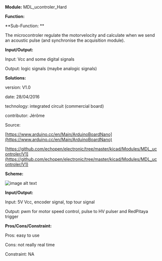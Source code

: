 **Module:** MDL_ucontroler_Hard

**Function:** 

**Sub-Function: **

The microcontroler regulate the motorvelocity and calculate when we send an acoustic pulse (and synchronise the acquisition module).

**Input/Output:**

Input: Vcc and some digital signals

Output: logic signals (maybe analogic signals)

**Solutions:** 

version: V1.0

date: 28/04/2016

technology: integrated circuit (commercial board)

contributor: Jérôme

Source:

[https://www.arduino.cc/en/Main/ArduinoBoardNano](https://www.arduino.cc/en/Main/ArduinoBoardNano)

[https://github.com/echopen/electronic/tree/master/kicad/Modules/MDL_ucontroler/V1](https://github.com/echopen/electronic/tree/master/kicad/Modules/MDL_ucontroler/V1)

**Scheme:**

![image alt text](image_0.png)

**Input/Output:**

Input: 5V Vcc, encoder signal, top tour signal

Output: pwm for motor speed control, pulse to HV pulser and RedPitaya trigger

**Pros/Cons/Constraint:** 

Pros: easy to use

Cons: not really real time

Constraint: NA

